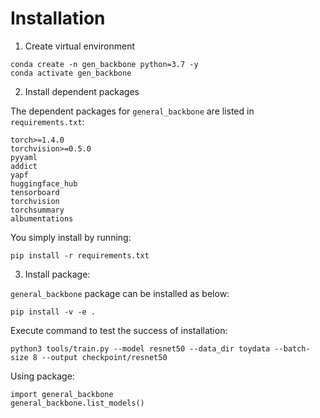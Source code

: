 # Installation

1. Create virtual environment

```
conda create -n gen_backbone python=3.7 -y
conda activate gen_backbone
```

2. Install dependent packages

The dependent packages for `general_backbone` are listed in `requirements.txt`:

```
torch>=1.4.0
torchvision>=0.5.0
pyyaml
addict
yapf
huggingface_hub
tensorboard
torchvision
torchsummary
albumentations
```

You simply install by running:

```
pip install -r requirements.txt
```

3. Install package:

`general_backbone` package can be installed as below:

```
pip install -v -e .
```

Execute command to test the success of installation:

```
python3 tools/train.py --model resnet50 --data_dir toydata --batch-size 8 --output checkpoint/resnet50
```

Using package:

```
import general_backbone
general_backbone.list_models()
```